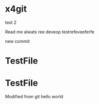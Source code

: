 # x4git

test 2

Read me alwats ree
deveop
testrefeveeferfe

new commit
# TestFile
# TestFile


Modified from git
hello world